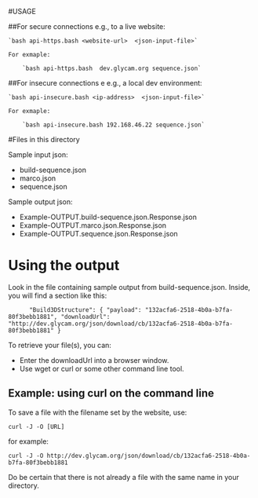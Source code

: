 #USAGE

##For secure connections 
e.g., to a live website:

	`bash api-https.bash <website-url>  <json-input-file>`

	For exmaple:

		`bash api-https.bash  dev.glycam.org sequence.json`

##For insecure connections e
e.g., a local dev environment:

	`bash api-insecure.bash <ip-address>  <json-input-file>`

	For exmaple:

		`bash api-insecure.bash 192.168.46.22 sequence.json`

#Files in this directory

Sample input json:

* build-sequence.json
* marco.json
* sequence.json

Sample output json:

* Example-OUTPUT.build-sequence.json.Response.json
* Example-OUTPUT.marco.json.Response.json
* Example-OUTPUT.sequence.json.Response.json

# Using the output

Look in the file containing sample output from build-sequence.json.  Inside, 
you will find a section like this:


`      "Build3DStructure": {
        "payload": "132acfa6-2518-4b0a-b7fa-80f3bebb1881",
        "downloadUrl": "http://dev.glycam.org/json/download/cb/132acfa6-2518-4b0a-b7fa-80f3bebb1881"
      }`

To retrieve your file(s), you can:

* Enter the downloadUrl into a browser window.
* Use wget or curl or some other command line tool.

## Example:  using curl on the command line

To save a file with the filename set by the website, use:

`curl -J -O [URL]`

for example:

`curl -J -O http://dev.glycam.org/json/download/cb/132acfa6-2518-4b0a-b7fa-80f3bebb1881`

Do be certain that there is not already a file with the same name in your directory.


